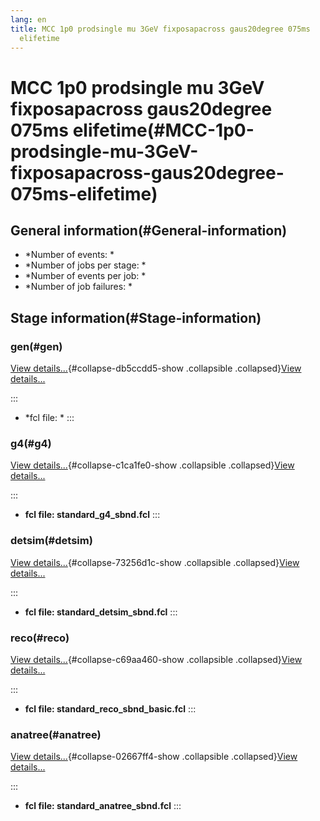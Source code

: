 ```yaml
---
lang: en
title: MCC 1p0 prodsingle mu 3GeV fixposapacross gaus20degree 075ms
  elifetime
---
```




MCC 1p0 prodsingle mu 3GeV fixposapacross gaus20degree 075ms elifetime(#MCC-1p0-prodsingle-mu-3GeV-fixposapacross-gaus20degree-075ms-elifetime)
================================================================================================================================================================



General information(#General-information) 
----------------------------------------------------------

-   \*Number of events: \*
-   \*Number of jobs per stage: \*
-   \*Number of events per job: \*
-   \*Number of job failures: \*



Stage information(#Stage-information) 
------------------------------------------------------



### gen(#gen) 

[View details\...](#){#collapse-db5ccdd5-show .collapsible
.collapsed}[View details\...](#)

::: 
-   \*fcl file: \*
:::



### g4(#g4) 

[View details\...](#){#collapse-c1ca1fe0-show .collapsible
.collapsed}[View details\...](#)

::: 
-   **fcl file: standard\_g4\_sbnd.fcl**
:::



### detsim(#detsim) 

[View details\...](#){#collapse-73256d1c-show .collapsible
.collapsed}[View details\...](#)

::: 
-   **fcl file: standard\_detsim\_sbnd.fcl**
:::



### reco(#reco) 

[View details\...](#){#collapse-c69aa460-show .collapsible
.collapsed}[View details\...](#)

::: 
-   **fcl file: standard\_reco\_sbnd\_basic.fcl**
:::



### anatree(#anatree) 

[View details\...](#){#collapse-02667ff4-show .collapsible
.collapsed}[View details\...](#)

::: 
-   **fcl file: standard\_anatree\_sbnd.fcl**
:::
